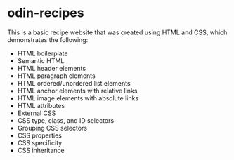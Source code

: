 # odin-recipes
This is a basic recipe website that was created using HTML and CSS, which demonstrates the following:
- HTML boilerplate
- Semantic HTML
- HTML header elements
- HTML paragraph elements
- HTML ordered/unordered list elements
- HTML anchor elements with relative links
- HTML image elements with absolute links
- HTML attributes
- External CSS
- CSS type, class, and ID selectors
- Grouping CSS selectors
- CSS properties
- CSS specificity
- CSS inheritance